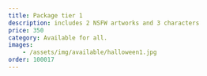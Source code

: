 ```yaml
---
title: Package tier 1
description: includes 2 NSFW artworks and 3 characters
price: 350
category: Available for all.
images: 
    - /assets/img/available/halloween1.jpg
order: 100017
---
```

